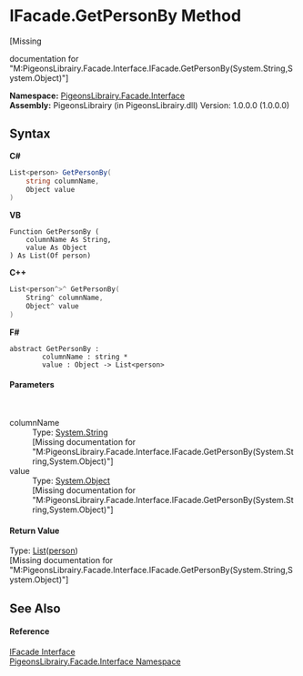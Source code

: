 # IFacade.GetPersonBy Method 
 

\[Missing <summary> documentation for "M:PigeonsLibrairy.Facade.Interface.IFacade.GetPersonBy(System.String,System.Object)"\]

**Namespace:**&nbsp;<a href="0bd0bf76-0a1d-3924-30ff-4e9d41df9d8e">PigeonsLibrairy.Facade.Interface</a><br />**Assembly:**&nbsp;PigeonsLibrairy (in PigeonsLibrairy.dll) Version: 1.0.0.0 (1.0.0.0)

## Syntax

**C#**<br />
``` C#
List<person> GetPersonBy(
	string columnName,
	Object value
)
```

**VB**<br />
``` VB
Function GetPersonBy ( 
	columnName As String,
	value As Object
) As List(Of person)
```

**C++**<br />
``` C++
List<person^>^ GetPersonBy(
	String^ columnName, 
	Object^ value
)
```

**F#**<br />
``` F#
abstract GetPersonBy : 
        columnName : string * 
        value : Object -> List<person> 

```


#### Parameters
&nbsp;<dl><dt>columnName</dt><dd>Type: <a href="http://msdn2.microsoft.com/en-us/library/s1wwdcbf" target="_blank">System.String</a><br />\[Missing <param name="columnName"/> documentation for "M:PigeonsLibrairy.Facade.Interface.IFacade.GetPersonBy(System.String,System.Object)"\]</dd><dt>value</dt><dd>Type: <a href="http://msdn2.microsoft.com/en-us/library/e5kfa45b" target="_blank">System.Object</a><br />\[Missing <param name="value"/> documentation for "M:PigeonsLibrairy.Facade.Interface.IFacade.GetPersonBy(System.String,System.Object)"\]</dd></dl>

#### Return Value
Type: <a href="http://msdn2.microsoft.com/en-us/library/6sh2ey19" target="_blank">List</a>(<a href="a9ed19a7-a394-5e30-cca4-a3883320ea27">person</a>)<br />\[Missing <returns> documentation for "M:PigeonsLibrairy.Facade.Interface.IFacade.GetPersonBy(System.String,System.Object)"\]

## See Also


#### Reference
<a href="f3257391-39a8-b0f7-b443-3799176561c3">IFacade Interface</a><br /><a href="0bd0bf76-0a1d-3924-30ff-4e9d41df9d8e">PigeonsLibrairy.Facade.Interface Namespace</a><br />